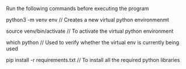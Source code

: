 Run the following commands before executing the program 

python3 -m venv env // Creates a new virtual python environmenmt 

source venv/bin/activate // To activate the virtual python environment 

which python // Used to verify whether the virtual env is currently being used 

pip install -r requirements.txt // To install all the required python libraries 


